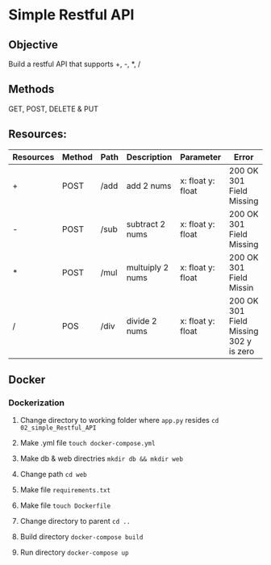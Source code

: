 # Simple Restful API

## Objective 
Build a restful API that supports +, -, *, /

## Methods
GET, POST, DELETE & PUT

## Resources:

| Resources | Method | Path | Description      | Parameter         | Error                                   |
|-----------|--------|------|------------------|-------------------|-----------------------------------------|
| +         | POST   | /add | add 2 nums       | x: float y: float | 200 OK 301 Field Missing                |
| -         | POST   | /sub | subtract 2 nums  | x: float y: float | 200 OK  301 Field Missing               |
| *         | POST   | /mul | multuiply 2 nums | x: float y: float | 200 OK  301 Field Missin                |
| /         | POS    | /div | divide 2 nums    | x: float y: float | 200 OK  301 Field Missing 302 y is zero |


## Docker

### Dockerization

1. Change directory to working folder where ```app.py``` resides
    ```cd 02_simple_Restful_API``` 

2. Make .yml file
    ```touch docker-compose.yml```

3. Make db & web directries
    ```mkdir db && mkdir web```

4. Change path 
    ```cd web```

5. Make file
    ```requirements.txt```

6. Make file
    ```touch Dockerfile```

7. Change directory to parent
    ```cd ..```

8. Build directory
    ```docker-compose build```

9. Run directory
    ```docker-compose up```


